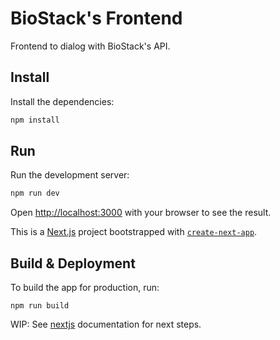 
# BioStack's Frontend

Frontend to dialog with BioStack's API.

## Install

Install the dependencies:

```bash
npm install
```

## Run

Run the development server:

```bash
npm run dev
```

Open [http://localhost:3000](http://localhost:3000) with your browser to see the result.


This is a [Next.js](https://nextjs.org/) project bootstrapped with [`create-next-app`](https://github.com/vercel/next.js/tree/canary/packages/create-next-app).


## Build & Deployment

To build the app for production, run:

```
npm run build
```

WIP: See [nextjs](https://nextjs.org/docs/pages/building-your-application/deploying) documentation for next steps.